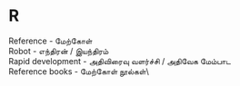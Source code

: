# R
Reference - மேற்கோள் \
Robot -  எந்திரன் / இயந்திரம் \
Rapid development - அதிவிரைவு வளர்ச்சி / அதிவேக மேம்பாட \
Reference books - மேற்கோள் நூல்கள்\
